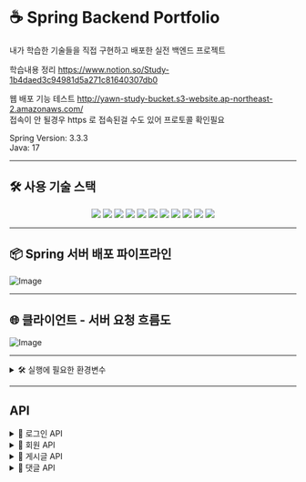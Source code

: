 # ☕ Spring Backend Portfolio
내가 학습한 기술들을 직접 구현하고 배포한 실전 백엔드 프로젝트

학습내용 정리
https://www.notion.so/Study-1b4daed3c94981d5a271c81640307db0

웹 배포 기능 테스트
http://yawn-study-bucket.s3-website.ap-northeast-2.amazonaws.com/
<br/>
접속이 안 될경우 https 로 접속된걸 수도 있어 프로토콜 확인필요

Spring Version: 3.3.3
<br/>
Java: 17

---

## 🛠️ 사용 기술 스택

<p align="center">
  <img src="https://img.shields.io/badge/SpringBoot-6DB33F?style=for-the-badge&logo=springboot&logoColor=white"/>
  <img src="https://img.shields.io/badge/SpringSecurity-6DB33F?style=for-the-badge&logo=springsecurity&logoColor=white"/>
  <img src="https://img.shields.io/badge/SpringJPA-007396?style=for-the-badge&logo=hibernate&logoColor=white"/>
  <img src="https://img.shields.io/badge/MySQL-4479A1?style=for-the-badge&logo=mysql&logoColor=white"/>
  <img src="https://img.shields.io/badge/Docker-2496ED?style=for-the-badge&logo=docker&logoColor=white"/>
  <img src="https://img.shields.io/badge/GitHubActions-2088FF?style=for-the-badge&logo=githubactions&logoColor=white"/>
  <img src="https://img.shields.io/badge/GitHub-181717?style=for-the-badge&logo=github&logoColor=white"/>
  <img src="https://img.shields.io/badge/AWS-232F3E?style=for-the-badge&logo=amazonaws&logoColor=white"/>
  <img src="https://img.shields.io/badge/EC2-FF9900?style=for-the-badge&logo=amazonec2&logoColor=white"/>
  <img src="https://img.shields.io/badge/RDS-527FFF?style=for-the-badge&logo=amazonrds&logoColor=white"/>
  <img src="https://img.shields.io/badge/S3-569A31?style=for-the-badge&logo=amazons3&logoColor=white"/>
</p>

---

## 📦 Spring 서버 배포 파이프라인

![Image](https://github.com/user-attachments/assets/fb8210c2-2408-4660-9068-730d8583732f)

---

## 🌐 클라이언트 - 서버 요청 흐름도

![Image](https://github.com/user-attachments/assets/b88b0ce3-6921-4f1c-a748-d9563a072104) 


---
<details>
<summary>🛠️ 실행에 필요한 환경변수 </summary>

| 환경변수 이름              | 설명                         | 예시값                            |
|--------------------------|------------------------------|----------------------------------|
| `LOCAL_USERNAME`         | 로컬 MySQL 사용자명             | `root`                           |
| `LOCAL_PASSWORD`         | 로컬 MySQL 비밀번호             | `1234`                           |
| `RDS_DB_NAME`            | RDS에서 사용할 DB 이름          | `myappdb`                        |
| `RDS_ENDPOINT`           | RDS 엔드포인트 주소             | `mydb.abc123.ap-northeast-2.rds.amazonaws.com` |
| `RDS_USERNAME`           | RDS 사용자명                   | `admin`                          |
| `RDS_PASSWORD`           | RDS 비밀번호                   | `yourStrongPassword`             |
| `SPRING_PROFILES_ACTIVE` | 스프링 프로파일 (local, prod 등) | `local`                          |

</details>

---

## API

<details>
<summary>🔐 로그인 API</summary>

### 🔐 로그인

| 항목 | 내용 |
| --- | --- |
| **Method** | POST |
| **URL** | `/login` |
| **설명** | 사용자 로그인 처리 후 JWT 토큰 반환 |
| **요청 헤더** | `Content-Type: application/json` |
| **요청 바디** | `{ "id": "test@example.com", "password": "1234" }` |
| **응답 바디** | `{ "accessToken": "...", "tokenType": "Bearer" }` |
| **응답 코드** | 200 OK |

### 🧪 로그인 테스트

| 항목 | 내용 |
| --- | --- |
| **Method** | GET |
| **URL** | `/login/test` |
| **설명** | JWT 인증된 유저의 닉네임을 반환함 |
| **요청 헤더** | `Authorization: Bearer <accessToken>` |
| **응답 바디** | `"testUser"` |
| **응답 코드** | 200 OK |

</details>

<details>
<summary>👤 회원 API</summary>

### 👤 회원가입

| 항목 | 내용 |
| --- | --- |
| **Method** | POST |
| **URL** | `/member` |
| **설명** | 새로운 사용자를 등록합니다 |
| **요청 헤더** | `Content-Type: application/json` |
| **요청 바디** | `{ "email": "user@email.com", "nickname": "닉네임", "password": "1234" }` |
| **응답 바디** | `{ "id": 1, "nickname": "닉네임" }` |
| **응답 코드** | `201 Created` + `Location: /member/{id}` |

### 🧑‍💼 마이페이지 조회

| 항목 | 내용 |
| --- | --- |
| **Method** | GET |
| **URL** | `/member/my` |
| **설명** | JWT 인증된 사용자의 마이페이지(작성 글/댓글 목록 포함)를 반환합니다 |
| **요청 헤더** | `Authorization: Bearer <accessToken>` |
| **응답 바디** | `{ "nickname": "닉네임", "email": "user@email.com", "boards": [...], "comments": [...] }` |
| **응답 코드** | `200 OK` |

</details>

<details>
<summary>📝 게시글 API</summary>

### 📝 게시글 작성

| 항목 | 내용 |
| --- | --- |
| **Method** | POST |
| **URL** | `/board` |
| **설명** | 인증된 사용자가 게시글을 작성함 |
| **요청 헤더** | `Authorization: Bearer <accessToken>`, `Content-Type: application/json` |
| **요청 바디** | `{ "title": "제목", "content": "내용" }` |
| **응답 바디** | `{ "id": 1, "title": "제목", "content": "내용", "nickname": "작성자", "email": "작성자이메일" }` |
| **응답 코드** | `201 Created` + `Location: /board/{id}` |

---

### 📄 게시글 단일 조회

| 항목 | 내용 |
| --- | --- |
| **Method** | GET |
| **URL** | `/board/{id}` |
| **설명** | 게시글 상세 내용 + 댓글 목록 반환 |
| **응답 바디** | `{ "id": 1, "title": "제목", "content": "내용", "nickname": "작성자", "comments": [...] }` |
| **응답 코드** | `200 OK` |

---

### 📚 게시글 목록 조회

| 항목 | 내용 |
| --- | --- |
| **Method** | GET |
| **URL** | `/board` |
| **설명** | 전체 게시글 목록 반환 (간략 정보만 포함) |
| **응답 바디** | `[{ "id": 1, "title": "제목", "nickname": "작성자", "commentCount": 3 }]` |
| **응답 코드** | `200 OK` |

---

### ✏ 게시글 수정

| 항목 | 내용 |
| --- | --- |
| **Method** | PATCH |
| **URL** | `/board/{id}` |
| **설명** | 로그인된 사용자가 본인의 게시글을 수정 |
| **요청 헤더** | `Authorization: Bearer <accessToken>` |
| **요청 바디** | `{ "title": "수정된 제목", "content": "수정된 내용" }` |
| **응답 바디** | `{ "id": 1, "title": "수정된 제목", "content": "수정된 내용", "nickname": "작성자", "email": "작성자이메일" }` |
| **응답 코드** | `200 OK` |

---

### ❌ 게시글 삭제

| 항목 | 내용 |
| --- | --- |
| **Method** | DELETE |
| **URL** | `/board/{id}` |
| **설명** | 로그인된 사용자가 본인의 게시글을 삭제함 |
| **요청 헤더** | `Authorization: Bearer <accessToken>` |
| **응답 바디** | 없음 |
| **응답 코드** | `204 No Content` |

</details>

<details>
<summary>💬 댓글 API</summary>

### 💬 댓글 작성

| 항목 | 내용 |
| --- | --- |
| **Method** | POST |
| **URL** | `/board/{boardId}/comment` |
| **설명** | 특정 게시글에 대한 댓글을 작성함 |
| **요청 헤더** | `Authorization: Bearer <accessToken>`, `Content-Type: application/json` |
| **요청 바디** | `{ "content": "댓글 내용입니다" }` |
| **응답 바디** | `{ "id": 1, "boardId": 1, "content": "댓글 내용입니다", "nickname": "작성자", "createdAt": "2025-04-24T11:00:00" }` |
| **응답 코드** | `201 Created` + `Location: /board/{boardId}/comment/{id}` |

---

### ✏ 댓글 수정

| 항목 | 내용 |
| --- | --- |
| **Method** | PATCH |
| **URL** | `/board/{boardId}/comment/{commentId}` |
| **설명** | 특정 댓글 내용을 수정함 |
| **요청 헤더** | `Authorization: Bearer <accessToken>` |
| **요청 바디** | `{ "content": "수정된 댓글 내용" }` |
| **응답 바디** | `{ "id": 1, "boardId": 1, "content": "수정된 댓글 내용", "nickname": "작성자", "createdAt": "..." }` |
| **응답 코드** | `200 OK` |

---

### ❌ 댓글 삭제

| 항목 | 내용 |
| --- | --- |
| **Method** | DELETE |
| **URL** | `/board/{boardId}/comment/{commentId}` |
| **설명** | 해당 사용자의 댓글을 삭제함 |
| **요청 헤더** | `Authorization: Bearer <accessToken>` |
| **응답 바디** | 없음 |
| **응답 코드** | `204 No Content` |

</details>
